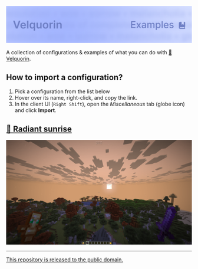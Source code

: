 <img alt="banner" src="./assets/banner.png">

A collection of configurations & examples of what you can do with [🦋 Velquorin](https://github.com/clemenside/velquorin).

## How to import a configuration?
1. Pick a configuration from the list below
2. Hover over its name, right-click, and copy the link.
3. In the client UI (`Right Shift`), open the *Miscellaneous* tab (globe icon) and click **Import**.

## [🌅 Radiant sunrise](https://raw.githubusercontent.com/clemenside/velquorin-examples/refs/heads/main/assets/radiant-sunrise.json)
[<img alt="Radiant sunrise" src="./assets/radiant-sunrise.png">](./assets/radiant-sunrise.json)

---
[This repository is released to the public domain.](LICENSE)
